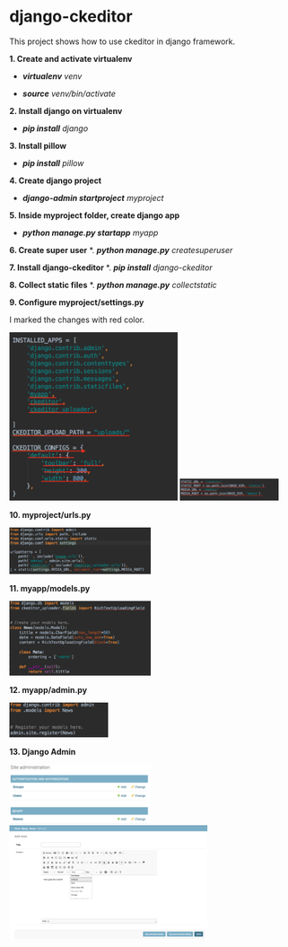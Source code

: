 # django-ckeditor
This project shows how to use ckeditor in django framework. 

**1. Create and activate virtualenv**

  * _**virtualenv** venv_

  * _**source** venv/bin/activate_

**2. Install django on virtualenv**
  * _**pip install** django_
  
**3. Install pillow**
  * _**pip install** pillow_
  
**4. Create django project**
  * _**django-admin startproject** myproject_
  
**5. Inside myproject folder, create django app**
  * _**python manage.py startapp** myapp_
  
**6. Create super user**
  *. _**python manage.py** createsuperuser_
  
**7. Install django-ckeditor**
  *. _**pip install** django-ckeditor_
  
**8. Collect static files**
  *. _**python manage.py** collectstatic_
  
**9. Configure myproject/settings.py**

I marked the changes with red color.

<img src ="https://github.com/Jhbioco/django-ckeditor/blob/master/myproject/media/uploads/2019/02/23/settings.jpeg" width="300" height="300"/>

<img src ="https://github.com/Jhbioco/django-ckeditor/blob/master/myproject/media/uploads/2019/02/23/root.png" width=35% height=35%/>

**10. myproject/urls.py**

<img src ="https://github.com/Jhbioco/django-ckeditor/blob/master/myproject/media/uploads/2019/02/23/urls.png" width=50% height=50%/>

**11. myapp/models.py**

<img src ="https://github.com/Jhbioco/django-ckeditor/blob/master/myproject/media/uploads/2019/02/23/models.png" width=50% height=50%/>

**12. myapp/admin.py**

<img src ="https://github.com/Jhbioco/django-ckeditor/blob/master/myproject/media/uploads/2019/02/23/admin.png" width=35% height=35%/>

**13. Django Admin**

<img src ="https://github.com/Jhbioco/django-ckeditor/blob/master/myproject/media/uploads/2019/02/23/admin_myapp.png" width=50% height=50%/>

<img src ="https://github.com/Jhbioco/django-ckeditor/blob/master/myproject/media/uploads/2019/02/23/content.png" width=70% height=70%/>


